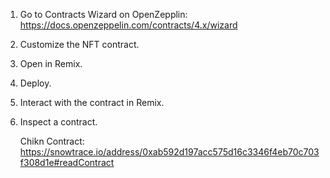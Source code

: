 1. Go to Contracts Wizard on OpenZepplin:
   https://docs.openzeppelin.com/contracts/4.x/wizard

2. Customize the NFT contract.

3. Open in Remix.

4. Deploy.

5. Interact with the contract in Remix.

6. Inspect a contract.

   Chikn Contract:
   https://snowtrace.io/address/0xab592d197acc575d16c3346f4eb70c703f308d1e#readContract
